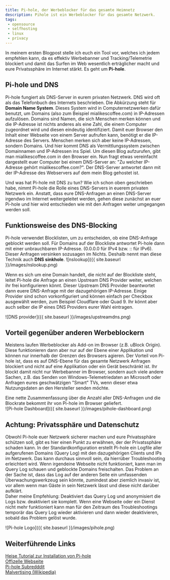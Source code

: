 ```yaml
---
title: Pi-hole, der Werbeblocker für das gesamte Heimnetz
description: Pihole ist ein Werbeblocker für das gesamte Netzwerk. 
tags:
 - opensource
 - selfhosting
 - linux
 - privacy 
---
```


In meinem ersten Blogpost stelle ich euch ein Tool vor, welches ich jedem empfehlen kann, da es effektiv Werbebanner und Tracking/Telemetrie blockiert und damit das Surfen im Web wesentlich erträglicher macht und eure Privatssphäre im Internet stärkt. Es geht um **Pi-hole**. 

## Pi-hole und DNS

Pi-hole fungiert als DNS-Server in eurem privaten Netzwerk. DNS wird oft als das Telefonbuch des Internets beschrieben. Die Abkürzung steht für **Domain Name System**. Dieses System wird in Computernetzwerken dafür benutzt, um Domains (also zum Beispiel mialikescoffee.com) in IP-Adressen aufzulösen. Domains sind Namen, die sich Menschen merken können und die IP-Adresse ist nichts anderes als eine Zahl, die einem Computer zugeordnet wird und diesen eindeutig identifiziert. Damit euer Browser den Inhalt einer Webseite von einem Server aufrufen kann, benötigt er die IP-Adresse des Servers. Menschen merken sich aber keine IP-Adressen, sondern Domains. Und hier kommt DNS als Vermittlungssystem zwischen Domainnamen und IP-Adressen ins Spiel. Um diesen Blog aufzurufen, gibt man mialikescoffee.com in den Browser ein. Nun fragt etwas vereinfacht dargestellt euer Computer bei einem DNS-Server an: "Zu welcher IP-Adresse gehört mialikescoffee.com?". Der DNS-Server antwortet dann mit der IP-Adresse des Webservers auf dem mein Blog gehostet ist.

Und was hat Pi-hole mit DNS zu tun? Wie ich schon oben geschrieben habe, nimmt Pi-hole die Rolle eines DNS-Servers in euerem privaten Netzwerk ein. 
Anstatt, dass eure DNS-Anfragen an einen DNS-Server irgendwo im Internet weitergeleitet werden, gehen diese zunächst an euer Pi-hole und hier wird entschieden wie mit den Anfragen weiter umgegangen werden soll.


## Funktionsweise des DNS-Blocking

Pi-hole verwendet Blocklisten, um zu entscheiden, ob eine DNS-Anfrage geblockt werden soll. Für Domains auf der Blockliste antwortet Pi-hole dann mit einer unbrauchbaren IP-Adresse. (0.0.0.0 für IPv4 bzw. :: für IPv6). Dieser Anfragen versinken sozusagen im Nichts. Deshalb nennt man diese Technik auch **DNS sinkhole**.
![nslookup]({{ site.baseurl }}/images/nslookup.png)

Wenn es sich um eine Domain handelt, die nicht auf der Blockliste steht, leitet Pi-hole die Anfrage an einen Upstream DNS Provider weiter, welchen ihr frei konfigurieren könnt. Dieser Upstream DNS Provider beantwortet dann euere DNS-Anfrage mit der dazugehörigen IP-Adresse. Einige Provider sind schon vorkonfiguriert und können einfach per Checkbox ausgewählt werden, zum Beispiel Cloudflare oder Quad 9. Ihr könnt aber auch selber die IP eines DNS Providers eurer Wahl eintragen.

![DNS provider]({{ site.baseurl }}/images/upstreamdns.png)


## Vorteil gegenüber anderen Werbeblockern

Meistens laufen Werbeblocker als Add-on im Browser (z.B. uBlock Origin). Diese funktionieren dann aber nur auf der Ebene einer Applikation und können nur innerhalb der Grenzen des Browsers agieren. Der Vorteil von Pi-hole ist, dass es auf DNS-Ebene für das gesamte Netzwerk Anfragen blockiert und nicht auf eine Applikation oder ein Gerät beschränkt ist. Ihr blockt damit nicht nur Werbebanner im Browser, sondern auch viele andere Sachen, z.B. das Senden von Windows-Telemetriedaten an Microsoft oder Anfragen eures geschwätzigen "Smart" TVs, wenn dieser etwa Nutzungsdaten an den Hersteller senden möchte.

Eine nette Zusammenfassung über die Anzahl aller DNS-Anfragen und die Blockrate bekommt ihr von Pi-hole im Browser geliefert.  
![Pi-hole Dashboard]({{ site.baseurl }}/images/pihole-dashboard.png)

## Achtung: Privatssphäre und Datenschutz

Obwohl Pi-hole euer Netzwerk sicherer machen und eure Privatssphäre schützen soll, gibt es hier einen Punkt zu erwähnen, der der Privatssphäre schaden kann. In der Standardkonfiguration erstellt Pi-hole ein Logfile aller aufgerufenen Domains (Query Log) mit den dazugehörigen Clients und IPs im Netzwerk. Das kann durchaus sinnvoll sein, da hierrüber Troubleshooting erleichtert wird. Wenn irgendeine Webseite nicht funktioniert, kann man im Query Log schauen und geblockte Domains freischalten. Das Problem an der Sache ist, dass das Log auf der anderen Seite ein umfassenden Überwachungswerkzeug sein könnte, zumindest aber ziemlich invasiv ist, vor allem wenn man Gäste in sein Netzwerk lässt und diese nicht darüber aufklärt.  
Daher meine Empfehlung: Deaktiviert das Query Log und anonymisiert die Logs bzw. deaktiviert sie komplett. Wenn eine Webseite oder ein Dienst nicht mehr funktioniert kann man für den Zeitraum des Troubleshootings temporär das Query Log wieder aktivieren und dann wieder deaktivieren, sobald das Problem gelöst wurde.


![Pi-hole Logo]({{ site.baseurl }}/images/pihole.png)


## Weiterführende Links

[Heise Tutorial zur Installation von Pi-hole](https://www.heise.de/tipps-tricks/Pi-Hole-auf-dem-Raspberry-Pi-einrichten-so-geht-s-4358553.html)  
[Offizelle Webseite](https://pi-hole.net/)  
[Pi-hole Subredddit](https://reddit.com/r/pihole/)  
[Malvertising (Wikipedia)](https://de.wikipedia.org/wiki/Malvertising)
